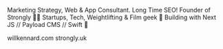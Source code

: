 Marketing Strategy, Web & App Consultant. Long Time SEO!
Founder of Strongly 🏋️‍♂️
Startups, Tech, Weightlifting & Film geek 🤘
Building with Next JS // Payload CMS // Swift 📱

willkennard.com
strongly.uk
